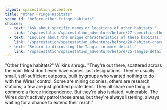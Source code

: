 ```yaml
---
layout: spacestation_adventure
title: "Other Fringe Habitats"
scene_id: "before-other-fringe-habitats"
choices:
  - text: "Ask about specific names or locations of other habitats."
    link: "/spacestation/spacestation_adventure/before/27-specific-other-habitats"
  - text: "Inquire about the unique characteristics of these habitats."
    link: "/spacestation/spacestation_adventure/before/28-habitat-characteristics"
  - text: "Return to discussing the Tangle in more detail."
    link: "/spacestation/spacestation_adventure/before/25-tangle-details"
---
```


"Other fringe habitats?" Wilkins shrugs. "They're out there, scattered across the void. Most don't even have names, just designations. They're usually small, self-sufficient outposts, built by groups who wanted nothing to do with the Wires' control. Some are mining colonies, others are research stations, a few are just glorified pirate dens. They all share one thing in common: a fierce independence. But they're also isolated, vulnerable. The Wires don't actively patrol those areas, but they're always listening, always waiting for a chance to extend their reach."
